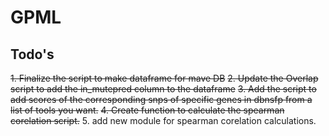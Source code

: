 # GPML

## Todo's

~~1. Finalize the script to make dataframe for mave DB~~
~~2. Update the Overlap script to add the in_mutepred column to the dataframe~~
~~3. Add the script to add scores of the corresponding snps of specific genes in dbnsfp from a list of tools you want.~~
~~4. Create function to calculate the spearman corelation script.~~
5. add new module for spearman corelation calculations. 
